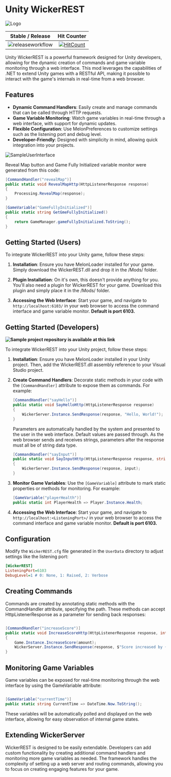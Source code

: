 # Unity WickerREST

![Logo](https://github.com/derekShaheen/WickerREST/blob/main/web/resources/h192.png?raw=true)

Stable / Release|Hit Counter
| :------------: | :------------: |
![releaseworkflow](https://github.com/derekShaheen/WickerREST/actions/workflows/release.yml/badge.svg)| [![HitCount](https://hits.dwyl.com/derekShaheen/WickerREST.svg?style=flat)](http://hits.dwyl.com/derekShaheen/WickerREST)|

Unity WickerREST is a powerful framework designed for Unity developers, allowing for the dynamic creation of commands and game variable monitoring through a web interface. This mod leverages the capabilities of .NET to extend Unity games with a RESTful API, making it possible to interact with the game's internals in real-time from a web browser.

## Features

- **Dynamic Command Handlers**: Easily create and manage commands that can be called through HTTP requests.
- **Game Variable Monitoring**: Watch game variables in real-time through a web interface, with support for dynamic updates.
- **Flexible Configuration**: Use MelonPreferences to customize settings such as the listening port and debug level.
- **Developer-Friendly**: Designed with simplicity in mind, allowing quick integration into your projects.

![SampleUserInterface](https://i.imgur.com/vKwkLkQ.png)

Reveal Map button and Game Fully Initialized variable monitor were generated from this code:
```csharp
[CommandHandler("revealMap")]
public static void RevealMapHttp(HttpListenerResponse response)
{
    Processing.RevealMap(response);
}

[GameVariable("GameFullyInitialized")]
public static string GetGmeFullyInitialized()
{
    return GameManager.gameFullyInitialized.ToString();
}
```

## Getting Started (Users)

To integrate WickerREST into your Unity game, follow these steps:

1. **Installation**: Ensure you have MelonLoader installed for your game. Simply download the WickerREST.dll and drop it in the /Mods/ folder.

2. **Plugin Installation**: On it's own, this doesn't provide anything for you. You'll also need a plugin for WickerREST for your game. Download this plugin and simply place it in the /Mods/ folder.

3. **Accessing the Web Interface**: Start your game, and navigate to `http://localhost:6103/` in your web browser to access the command interface and game variable monitor. **Default is port 6103.**

## Getting Started (Developers)

**![Sample project repository is available at this link ](https://github.com/derekShaheen/WickerREST-Sample-Plugin)**

To integrate WickerREST into your Unity project, follow these steps:

1. **Installation**: Ensure you have MelonLoader installed in your Unity project. Then, add the WickerREST.dll assembly reference to your Visual Studio project.

2. **Create Command Handlers**: Decorate static methods in your code with the `[CommandHandler]` attribute to expose them as commands. For example:

    ```csharp
    [CommandHandler("sayHello")]
    public static void SayHelloHttp(HttpListenerResponse response)
    {
        WickerServer.Instance.SendResponse(response, "Hello, World!");
    }
    ```
    Parameters are automatically handled by the system and presented to the user in the web interface. Default values are passed through. As the web browser sends and receives strings, parameters after the response must all be of string data type.

    ```csharp
    [CommandHandler("sayInput")]
    public static void SayInputHttp(HttpListenerResponse response, string input = "Hello World!")
    {
        WickerServer.Instance.SendResponse(response, input);
    }
    ```

3. **Monitor Game Variables**: Use the `[GameVariable]` attribute to mark static properties or methods for monitoring. For example:

    ```csharp
    [GameVariable("playerHealth")]
    public static int PlayerHealth => Player.Instance.Health;
    ```

4. **Accessing the Web Interface**: Start your game, and navigate to `http://localhost:<ListeningPort>/` in your web browser to access the command interface and game variable monitor. **Default is port 6103.**

## Configuration

Modify the `WickerREST.cfg` file generated in the `UserData` directory to adjust settings like the listening port:

```ini
[WickerREST]
ListeningPort=6103
DebugLevel=1 # 0: None, 1: Raised, 2: Verbose
```

## Creating Commands

Commands are created by annotating static methods with the CommandHandler attribute, specifying the path. These methods can accept HttpListenerResponse as a parameter for sending back responses:

```csharp

[CommandHandler("increaseScore")]
public static void IncreaseScoreHttp(HttpListenerResponse response, int amount = 10)
{
    Game.Instance.IncreaseScore(amount);
    WickerServer.Instance.SendResponse(response, $"Score increased by {amount}");
}
```

## Monitoring Game Variables

Game variables can be exposed for real-time monitoring through the web interface by using the GameVariable attribute:

```csharp

[GameVariable("currentTime")]
public static string CurrentTime => DateTime.Now.ToString();
```

These variables will be automatically polled and displayed on the web interface, allowing for easy observation of internal game states.

## Extending WickerServer

WickerREST is designed to be easily extendable. Developers can add custom functionality by creating additional command handlers and monitoring more game variables as needed. The framework handles the complexity of setting up a web server and routing commands, allowing you to focus on creating engaging features for your game.